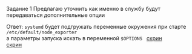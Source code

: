 Задание 1
Предлагаю уточнить как именно в службу будут передаваться дополнительные опции

Ответ: 
`systemd` будет подгружать переменные окружения при старте `/etc/default/node_exporter`  
а параметры запуска искать в переменной `$OPTIONS `
[скрин](https://drive.google.com/file/d/1_vZBf7xEY6PGjSFDN_si_72hLffVaV2a/view?usp=sharing)  
[скрин ](https://drive.google.com/file/d/1xwgAn4ejyI69uTjkmdjgJMScYOo5mVJO/view?usp=sharing) 

